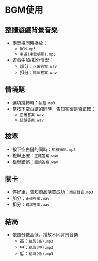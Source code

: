 # BGM使用

## 整體遊戲背景音樂

-   兩音檔同時播放：
    -   `BGM.mp3`
    -   `車道(車聲明顯).mp3`
-   遊戲中加/扣分情況：
    -   加分：`正確答案.wav`
    -   扣分：`錯誤答案.wav`

## 情境題

-   選項跳轉時：`按鈕.mp3`
-   當按下空白鍵的同時，告知答案是否正確：
    -   `正確答案.wav`
    -   `錯誤答案.wav`

## 檢舉

-   按下空白鍵的同時：`相機攝影.mp3`
-   檢舉正確：`正確答案.wav`
-   檢舉錯誤：`錯誤答案.wav`

## 關卡

-   停好車，告知商品購買成功：`商店聲音.mp3`
-   加分：`正確答案.wav`
-   扣分：`錯誤答案.wav`

## 結局

-   依照分數高低，播放不同背景音樂
    -   高：`結局(高).mp3`
    -   中：`結局(中).mp3`
    -   低：`結局(低).mp3`

